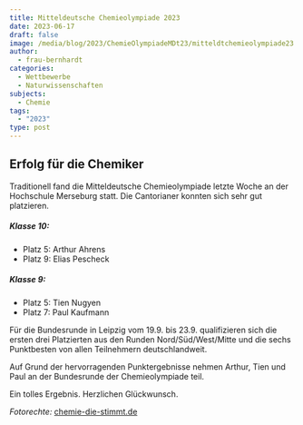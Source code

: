 ```yaml
---
title: Mitteldeutsche Chemieolympiade 2023
date: 2023-06-17
draft: false
image: /media/blog/2023/ChemieOlympiadeMDt23/mitteldtchemieolympiade23.webp
author:
  - frau-bernhardt
categories:
  - Wettbewerbe
  - Naturwissenschaften
subjects:
  - Chemie
tags:
  - "2023"
type: post
---
```

## **Erfolg für die Chemiker** 

Traditionell fand die Mitteldeutsche Chemieolympiade letzte Woche an der Hochschule
Merseburg statt. Die Cantorianer konnten sich sehr gut platzieren.

##### Klasse 10: 

- Platz 5: Arthur Ahrens 
- Platz 9: Elias Pescheck

##### Klasse 9:

- Platz 5: Tien Nugyen
- Platz 7: Paul Kaufmann

Für die Bundesrunde in Leipzig vom 19.9. bis 23.9. qualifizieren sich die ersten drei Platzierten aus den Runden Nord/Süd/West/Mitte und die sechs Punktbesten von allen Teilnehmern deutschlandweit.

Auf Grund der hervorragenden Punktergebnisse nehmen Arthur, Tien und Paul an der Bundesrunde der Chemieolympiade teil.

Ein tolles Ergebnis. Herzlichen Glückwunsch.

_Fotorechte:_ [chemie-die-stimmt.de](https://image.jimcdn.com/app/cms/image/transf/dimension=1280x10000:format=jpg/path/s9a7cd530bd40e2f0/image/icbc78393cb1b0ec8/version/1686888817/image.jpg) 




